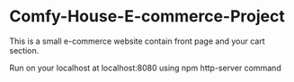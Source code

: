 # Comfy-House-E-commerce-Project

This is a small e-commerce website contain front page and your cart section.

Run on your localhost at localhost:8080 using npm http-server command



